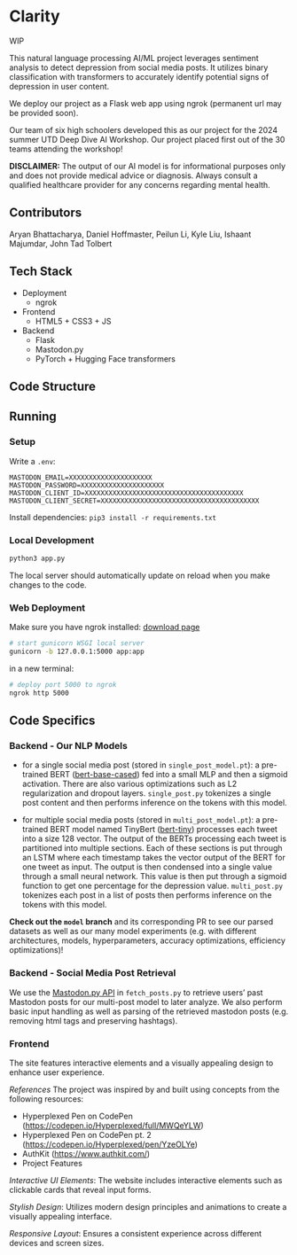 # Clarity

WIP

This natural language processing AI/ML project leverages sentiment analysis to detect depression from social media posts. It utilizes binary classification with transformers to accurately identify potential signs of depression in user content. 

We deploy our project as a Flask web app using ngrok (permanent url may be provided soon).

Our team of six high schoolers developed this as our project for the 2024 summer UTD Deep Dive AI Workshop. Our project placed first out of the 30 teams attending the workshop!

**DISCLAIMER:** The output of our AI model is for informational purposes only and does not provide medical advice or diagnosis. Always consult a qualified healthcare provider for any concerns regarding mental health.

## Contributors

Aryan Bhattacharya, Daniel Hoffmaster, Peilun Li, Kyle Liu, Ishaant Majumdar, John Tad Tolbert

## Tech Stack

* Deployment
  * ngrok
* Frontend
  * HTML5 + CSS3 + JS
* Backend
  * Flask
  * Mastodon.py
  * PyTorch + Hugging Face transformers

## Code Structure

## Running

### Setup

Write a `.env`:
```
MASTODON_EMAIL=XXXXXXXXXXXXXXXXXXXXX
MASTODON_PASSWORD=XXXXXXXXXXXXXXXXXXXXX
MASTODON_CLIENT_ID=XXXXXXXXXXXXXXXXXXXXXXXXXXXXXXXXXXXXXXXX
MASTODON_CLIENT_SECRET=XXXXXXXXXXXXXXXXXXXXXXXXXXXXXXXXXXXXXXXX
```

Install dependencies: `pip3 install -r requirements.txt`

### Local Development

```bash
python3 app.py
```

The local server should automatically update on reload when you make changes to the code.

### Web Deployment

Make sure you have ngrok installed: [download page](https://ngrok.com/download)

```bash
# start gunicorn WSGI local server
gunicorn -b 127.0.0.1:5000 app:app
```
in a new terminal:
```bash
# deploy port 5000 to ngrok
ngrok http 5000
```

## Code Specifics

### Backend - Our NLP Models

* for a single social media post (stored in `single_post_model.pt`): a pre-trained BERT ([bert-base-cased](https://huggingface.co/docs/transformers/en/model_doc/bert)) fed into a small MLP and then a sigmoid activation. There are also various optimizations such as L2 regularization and dropout layers. `single_post.py` tokenizes a single post content and then performs inference on the tokens with this model. 

* for multiple social media posts (stored in `multi_post_model.pt`): a pre-trained BERT model named TinyBert ([bert-tiny](https://huggingface.co/prajjwal1/bert-tiny)) processes each tweet into a size 128 vector.  The output of the BERTs processing each tweet is partitioned into multiple sections. Each of these sections is put through an LSTM where each timestamp takes the vector output of the BERT for one tweet as input. The output is then condensed into a single value through a small neural network. This value is then put through a sigmoid function to get one percentage for the depression value. `multi_post.py` tokenizes each post in a list of posts then performs inference on the tokens with this model. 

**Check out the `model` branch** and its corresponding PR to see our parsed datasets as well as our many model experiments (e.g. with different architectures, models, hyperparameters, accuracy optimizations, efficiency optimizations)!

### Backend - Social Media Post Retrieval

We use the [Mastodon.py API](https://mastodonpy.readthedocs.io/en/stable/) in `fetch_posts.py` to retrieve users’ past Mastodon posts for our multi-post model to later analyze. We also perform basic input handling as well as parsing of the retrieved mastodon posts (e.g. removing html tags and preserving hashtags).

### Frontend

The site features interactive elements and a visually appealing design to enhance user experience.

*References*
The project was inspired by and built using concepts from the following resources:

 * Hyperplexed Pen on CodePen (https://codepen.io/Hyperplexed/full/MWQeYLW)
 * Hyperplexed Pen on CodePen pt. 2 (https://codepen.io/Hyperplexed/pen/YzeOLYe)
 * AuthKit (https://www.authkit.com/)
 * Project Features

*Interactive UI Elements*: The website includes interactive elements such as clickable cards that reveal input forms.

*Stylish Design*: Utilizes modern design principles and animations to create a visually appealing interface.

*Responsive Layout*: Ensures a consistent experience across different devices and screen sizes.
